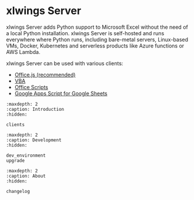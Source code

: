 # xlwings Server

xlwings Server adds Python support to Microsoft Excel without the need of a local Python installation. xlwings Server is self-hosted and runs everywhere where Python runs, including bare-metal servers, Linux-based VMs, Docker, Kubernetes and serverless products like Azure functions or AWS Lambda.

xlwings Server can be used with various clients:

- [Office.js (recommended)](clients.md#officejs-add-in-recommended)
- [VBA](clients.md#vba)
- [Office Scripts](clients.md#office-scripts)
- [Google Apps Script for Google Sheets](clients.md#google-sheets)




```{toctree}
:maxdepth: 2
:caption: Introduction
:hidden:

clients
```

```{toctree}
:maxdepth: 2
:caption: Development
:hidden:

dev_environment
upgrade
```


```{toctree}
:maxdepth: 2
:caption: About
:hidden:

changelog
